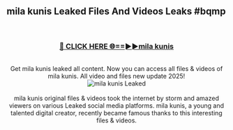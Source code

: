 ## mila kunis Leaked Files And Videos Leaks #bqmp
<br>
<div align="center">
<h3><a href="https://watchclip.my.id/mila kunis" rel="nofollow">🔴 CLICK HERE 🌐==►►mila kunis</a></h3>
<br>
Get mila kunis leaked all content. Now you can access all files & videos of mila kunis. All video and files new update 2025!
<br>
<a href="https://watchclip.my.id/mila kunis" rel="nofollow" data-target="animated-image.originalLink"><img src="https://i.ibb.co.com/WyWwxjT/player-gif2.gif" alt="mila kunis Leaked" style="max-width: 100%; display: inline-block;" data-target="animated-image.originalImage"></a>
<br><br>
mila kunis original files & videos took the internet by storm and amazed viewers on various Leaked social media platforms. mila kunis, a young and talented digital creator, recently became famous thanks to this interesting files & videos.
</div>
<br>